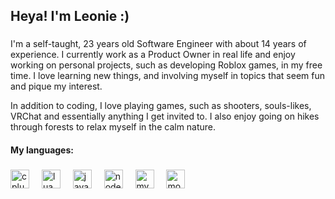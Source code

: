 <h2 align="left">Heya! I'm Leonie :)</h2>

###

I'm a self-taught, 23 years old Software Engineer with about 14 years of experience. I currently work as a Product Owner in real life and enjoy working on personal projects, such as developing Roblox games, in my free time. I love learning new things, and involving myself in topics that seem fun and pique my interest.

In addition to coding, I love playing games, such as shooters, souls-likes, VRChat and essentially anything I get invited to. I also enjoy going on hikes through forests to relax myself in the calm nature.

<h4 align="left">My languages:</h4>

###
<div align="left">
  <img src="https://cdn.jsdelivr.net/gh/devicons/devicon/icons/cplusplus/cplusplus-original.svg" height="30" alt="cplusplus logo"  />
  <img width="12" />
  <img src="https://cdn.jsdelivr.net/gh/devicons/devicon/icons/lua/lua-original.svg" height="30" alt="lua logo"  />
  <img width="12" />
  <img src="https://cdn.jsdelivr.net/gh/devicons/devicon/icons/javascript/javascript-original.svg" height="30" alt="javascript logo"  />
  <img width="12" />
  <img src="https://cdn.jsdelivr.net/gh/devicons/devicon/icons/nodejs/nodejs-original.svg" height="30" alt="nodejs logo"  />
  <img width="12" />
  <img src="https://cdn.jsdelivr.net/gh/devicons/devicon/icons/mysql/mysql-original.svg" height="30" alt="mysql logo"  />
  <img width="12" />
  <img src="https://cdn.jsdelivr.net/gh/devicons/devicon/icons/mongodb/mongodb-original.svg" height="30" alt="mongodb logo"  />
</div>
